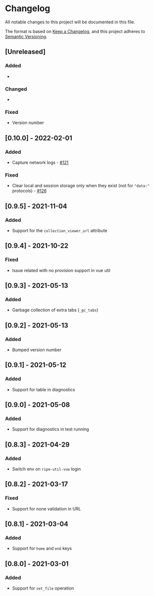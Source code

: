 # Changelog

All notable changes to this project will be documented in this file.

The format is based on [Keep a Changelog](https://keepachangelog.com/en/1.0.0/),
and this project adheres to [Semantic Versioning](https://semver.org/spec/v2.0.0.html).

## [Unreleased]

### Added

*

### Changed

*

### Fixed

* Version number

## [0.10.0] - 2022-02-01

### Added

* Capture network logs - [#121](https://github.com/ripe-tech/ripe-rainbow/issues/121)

### Fixed

* Clear local and session storage only when they exist (not for `"data:"` protocols) - [#126](https://github.com/ripe-tech/ripe-rainbow/issues/126)

## [0.9.5] - 2021-11-04

### Added

* Support for the `collection_viewer_url` attribute

## [0.9.4] - 2021-10-22

### Fixed

* Issue related with no provision support in vue util

## [0.9.3] - 2021-05-13

### Added

* Garbage collection of extra tabs (`_gc_tabs`)

## [0.9.2] - 2021-05-13

### Added

* Bumped version number

## [0.9.1] - 2021-05-12

### Added

* Support for table in diagnostics

## [0.9.0] - 2021-05-08

### Added

* Support for diagnostics in test running

## [0.8.3] - 2021-04-29

### Added

* Switch env on `ripe-util-vue` login

## [0.8.2] - 2021-03-17

### Fixed

* Support for none validation in URL

## [0.8.1] - 2021-03-04

### Added

* Support for `home` and `end` keys

## [0.8.0] - 2021-03-01

### Added

* Support for `set_file` operation
